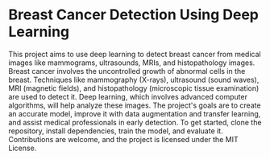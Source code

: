 # Breast Cancer Detection Using Deep Learning

This project aims to use deep learning to detect breast cancer from medical images like mammograms, ultrasounds, MRIs, and histopathology images. Breast cancer involves the uncontrolled growth of abnormal cells in the breast. Techniques like mammography (X-rays), ultrasound (sound waves), MRI (magnetic fields), and histopathology (microscopic tissue examination) are used to detect it. Deep learning, which involves advanced computer algorithms, will help analyze these images. The project's goals are to create an accurate model, improve it with data augmentation and transfer learning, and assist medical professionals in early detection. To get started, clone the repository, install dependencies, train the model, and evaluate it. Contributions are welcome, and the project is licensed under the MIT License.






